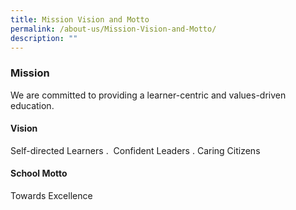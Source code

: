 ```yaml
---
title: Mission Vision and Motto
permalink: /about-us/Mission-Vision-and-Motto/
description: ""
---
```

### **Mission**

We are committed to providing a learner-centric and values-driven education.  
  

#### **Vision** 

Self-directed Learners .  Confident Leaders . Caring Citizens  
  

#### **School Motto**

Towards Excellence